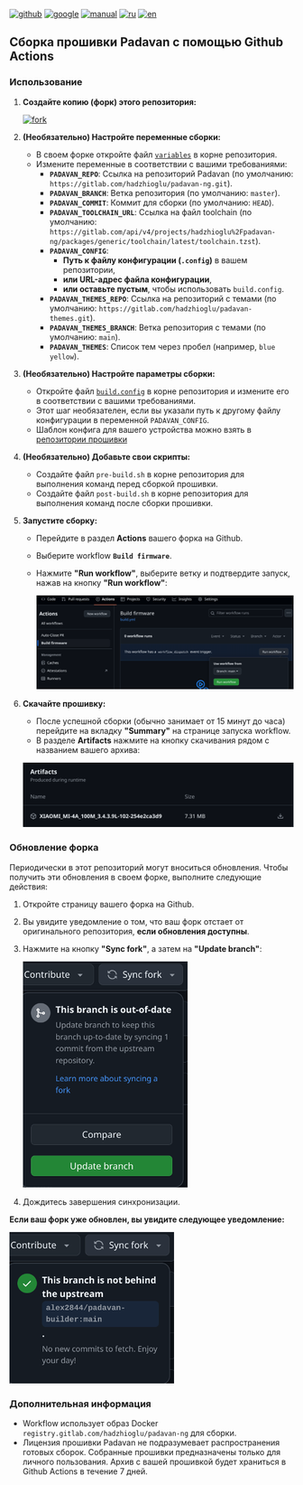 [![github](https://img.shields.io/badge/GITHUB-builder-green.svg)](github.md)
[![google](https://img.shields.io/badge/GOOGLE-builder-red.svg)](google.md)
[![manual](https://img.shields.io/badge/MANUAL-builder-red.svg)](manual.md)
[![ru](https://img.shields.io/badge/lang-ru-green)](github.md)
[![en](https://img.shields.io/badge/lang-en-white)](../en-US/github.md)

## Сборка прошивки Padavan с помощью Github Actions

### Использование

1. **Создайте копию (форк) этого репозитория:**

    [![fork](https://img.shields.io/static/v1?message=Create+fork&logo=github&labelColor=5c5c5c&color=1182c3&logoColor=white&label=%20)](https://github.com/alex2844/padavan-builder/fork)
  
2.  **(Необязательно) Настройте переменные сборки:**
    * В своем форке откройте файл [`variables`](../../variables) в корне репозитория.
    * Измените переменные в соответствии с вашими требованиями:
      *  **`PADAVAN_REPO`**: Ссылка на репозиторий Padavan (по умолчанию: `https://gitlab.com/hadzhioglu/padavan-ng.git`).
      *  **`PADAVAN_BRANCH`**: Ветка репозитория (по умолчанию: `master`).
      *  **`PADAVAN_COMMIT`**: Коммит для сборки (по умолчанию: `HEAD`).
      *  **`PADAVAN_TOOLCHAIN_URL`**: Ссылка на файл toolchain (по умолчанию: `https://gitlab.com/api/v4/projects/hadzhioglu%2Fpadavan-ng/packages/generic/toolchain/latest/toolchain.tzst`).
      *  **`PADAVAN_CONFIG`**:  
          *   **Путь к файлу конфигурации (`.config`)**  в вашем репозитории, 
          *   **или URL-адрес файла конфигурации**, 
          *   **или оставьте пустым**, чтобы использовать `build.config`.
      *  **`PADAVAN_THEMES_REPO`**: Ссылка на репозиторий с темами (по умолчанию: `https://gitlab.com/hadzhioglu/padavan-themes.git`).
      *  **`PADAVAN_THEMES_BRANCH`**: Ветка репозитория с темами (по умолчанию: `main`).
      *  **`PADAVAN_THEMES`**: Список тем через пробел (например, `blue yellow`). 

3.  **(Необязательно) Настройте параметры сборки:**
    * Откройте файл [`build.config`](../../build.config) в корне репозитория и измените его в соответствии с вашими требованиями. 
    * Этот шаг необязателен, если вы указали путь к другому файлу конфигурации в переменной `PADAVAN_CONFIG`.
    * Шаблон конфига для вашего устройства можно взять в [репозитории прошивки](https://gitlab.com/hadzhioglu/padavan-ng/-/tree/master/trunk/configs/templates)

4.  **(Необязательно)  Добавьте свои скрипты:**
    * Создайте файл `pre-build.sh` в корне репозитория для выполнения команд перед сборкой прошивки.
    * Создайте файл `post-build.sh` в корне репозитория для выполнения команд после сборки прошивки.

5. **Запустите сборку:**  
   * Перейдите в раздел **Actions** вашего форка на Github.
   * Выберите workflow **`Build firmware`**.
   * Нажмите **"Run workflow"**, выберите ветку и подтвердите запуск, нажав на кнопку **"Run workflow"**:

     ![build](../images/github_build.png)

6. **Скачайте прошивку:**  
   *  После успешной сборки (обычно занимает от 15 минут до часа) перейдите на вкладку **"Summary"** на странице запуска workflow.
   *  В разделе **Artifacts** нажмите на кнопку скачивания рядом с названием вашего архива:

     ![zip](../images/github_zip.png)

### Обновление форка

Периодически в этот репозиторий могут вноситься обновления. Чтобы получить эти обновления в своем форке, выполните следующие действия:

1. Откройте страницу вашего форка на Github.
2. Вы увидите уведомление о том, что ваш форк отстает от оригинального репозитория, **если обновления доступны**. 
3. Нажмите на кнопку **"Sync fork"**, а затем на **"Update branch"**:

    ![update](../images/github_update.png)

4.  Дождитесь завершения синхронизации. 

**Если ваш форк уже обновлен, вы увидите следующее уведомление:** 

![not update](../images/github_not_update.png)

### Дополнительная информация

* Workflow использует образ Docker `registry.gitlab.com/hadzhioglu/padavan-ng` для сборки. 
* Лицензия прошивки Padavan не подразумевает распространения готовых сборок. Собранные прошивки предназначены только для личного пользования. Архив с вашей прошивкой будет храниться в Github Actions в течение 7 дней. 
